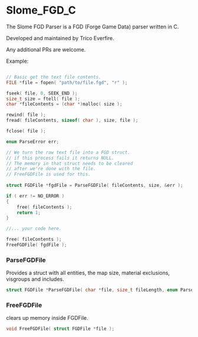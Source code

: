 # Slome_FGD_C
The Slome FGD Parser is a FGD (Forge Game Data) parser written in C.

Developed and maintained by Trico Everfire.

Any additional PRs are welcome.

Example:
```c

// Basic get the text file contents.
FILE *file = fopen( "path/to/file.fgd", "r" );

fseek( file, 0, SEEK_END );
size_t size = ftell( file );
char *fileContents = (char *)malloc( size );

rewind( file );
fread( fileContents, sizeof( char ), size, file );

fclose( file );

enum ParseError err;

// We turn the raw text file into a FGD struct.
// if this process fails it returns NULL.
// The memory in that struct needs to be cleared
// after we're done with the file.
// FreeFGDFile is used for this.
    
struct FGDFile *fgdFile = ParseFGDFile( fileContents, size, &err );

if ( err != NO_ERROR )
{
    free( fileContents );
    return 1;
}

//... your code here.

free( fileContents );
FreeFGDFile( fgdFile );
```

### ParseFGDFile
Provides a struct with all entities, the map size, material exclusions, visgroups and includes.
```c 
struct FGDFile *ParseFGDFile( char *file, size_t fileLength, enum ParseError *err );
```

### FreeFGDFile
clears up memory inside FGDFile.
```c
void FreeFGDFile( struct FGDFile *file );
```



